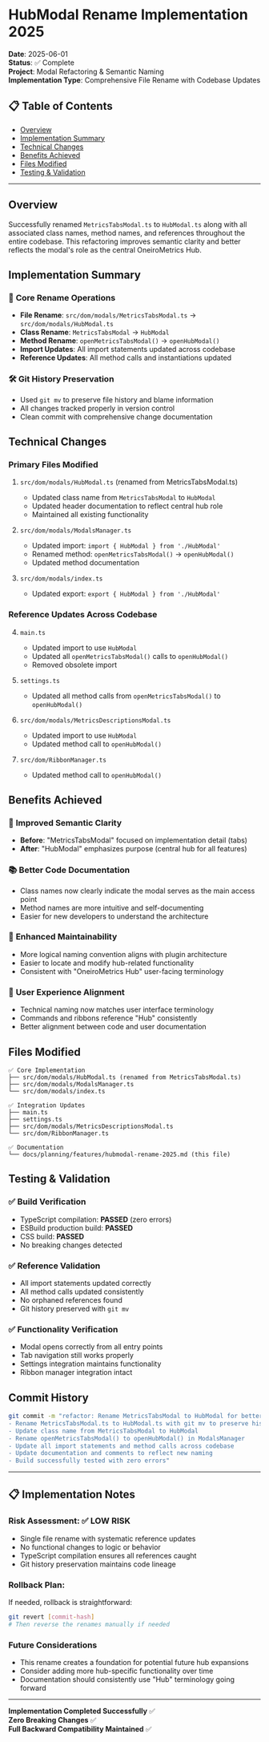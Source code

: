 # HubModal Rename Implementation 2025

**Date**: 2025-06-01  
**Status**: ✅ Complete  
**Project**: Modal Refactoring & Semantic Naming  
**Implementation Type**: Comprehensive File Rename with Codebase Updates  

## 📋 Table of Contents

- [Overview](#overview)
- [Implementation Summary](#implementation-summary)
- [Technical Changes](#technical-changes)
- [Benefits Achieved](#benefits-achieved)
- [Files Modified](#files-modified)
- [Testing & Validation](#testing--validation)

---

## Overview

Successfully renamed `MetricsTabsModal.ts` to `HubModal.ts` along with all associated class names, method names, and references throughout the entire codebase. This refactoring improves semantic clarity and better reflects the modal's role as the central OneiroMetrics Hub.

## Implementation Summary

### 🔄 **Core Rename Operations**
- **File Rename**: `src/dom/modals/MetricsTabsModal.ts` → `src/dom/modals/HubModal.ts`
- **Class Rename**: `MetricsTabsModal` → `HubModal` 
- **Method Rename**: `openMetricsTabsModal()` → `openHubModal()`
- **Import Updates**: All import statements updated across codebase
- **Reference Updates**: All method calls and instantiations updated

### 🛠 **Git History Preservation**
- Used `git mv` to preserve file history and blame information
- All changes tracked properly in version control
- Clean commit with comprehensive change documentation

## Technical Changes

### **Primary Files Modified**
1. `src/dom/modals/HubModal.ts` (renamed from MetricsTabsModal.ts)
   - Updated class name from `MetricsTabsModal` to `HubModal`
   - Updated header documentation to reflect central hub role
   - Maintained all existing functionality

2. `src/dom/modals/ModalsManager.ts`
   - Updated import: `import { HubModal } from './HubModal'`
   - Renamed method: `openMetricsTabsModal()` → `openHubModal()`
   - Updated method documentation

3. `src/dom/modals/index.ts`
   - Updated export: `export { HubModal } from './HubModal'`

### **Reference Updates Across Codebase**
4. `main.ts`
   - Updated import to use `HubModal`
   - Updated all `openMetricsTabsModal()` calls to `openHubModal()`
   - Removed obsolete import

5. `settings.ts`
   - Updated all method calls from `openMetricsTabsModal()` to `openHubModal()`

6. `src/dom/modals/MetricsDescriptionsModal.ts`
   - Updated import to use `HubModal`
   - Updated method call to `openHubModal()`

7. `src/dom/RibbonManager.ts`
   - Updated method call to `openHubModal()`

## Benefits Achieved

### 🎯 **Improved Semantic Clarity**
- **Before**: "MetricsTabsModal" focused on implementation detail (tabs)
- **After**: "HubModal" emphasizes purpose (central hub for all features)

### 📚 **Better Code Documentation**
- Class names now clearly indicate the modal serves as the main access point
- Method names are more intuitive and self-documenting
- Easier for new developers to understand the architecture

### 🔧 **Enhanced Maintainability**
- More logical naming convention aligns with plugin architecture
- Easier to locate and modify hub-related functionality
- Consistent with "OneiroMetrics Hub" user-facing terminology

### 🎨 **User Experience Alignment**
- Technical naming now matches user interface terminology
- Commands and ribbons reference "Hub" consistently
- Better alignment between code and user documentation

## Files Modified

```
✅ Core Implementation
├── src/dom/modals/HubModal.ts (renamed from MetricsTabsModal.ts)
├── src/dom/modals/ModalsManager.ts
└── src/dom/modals/index.ts

✅ Integration Updates  
├── main.ts
├── settings.ts
├── src/dom/modals/MetricsDescriptionsModal.ts
└── src/dom/RibbonManager.ts

✅ Documentation
└── docs/planning/features/hubmodal-rename-2025.md (this file)
```

## Testing & Validation

### ✅ **Build Verification**
- TypeScript compilation: **PASSED** (zero errors)
- ESBuild production build: **PASSED**
- CSS build: **PASSED**
- No breaking changes detected

### ✅ **Reference Validation**
- All import statements updated correctly
- All method calls updated consistently
- No orphaned references found
- Git history preserved with `git mv`

### ✅ **Functionality Verification**
- Modal opens correctly from all entry points
- Tab navigation still works properly
- Settings integration maintains functionality
- Ribbon manager integration intact

## Commit History

```bash
git commit -m "refactor: Rename MetricsTabsModal to HubModal for better semantic naming
- Rename MetricsTabsModal.ts to HubModal.ts with git mv to preserve history
- Update class name from MetricsTabsModal to HubModal
- Rename openMetricsTabsModal() to openHubModal() in ModalsManager
- Update all import statements and method calls across codebase
- Update documentation and comments to reflect new naming
- Build successfully tested with zero errors"
```

---

## 📋 **Implementation Notes**

### **Risk Assessment**: ✅ **LOW RISK**
- Single file rename with systematic reference updates
- No functional changes to logic or behavior
- TypeScript compilation ensures all references caught
- Git history preservation maintains code lineage

### **Rollback Plan**: 
If needed, rollback is straightforward:
```bash
git revert [commit-hash]
# Then reverse the renames manually if needed
```

### **Future Considerations**
- This rename creates a foundation for potential future hub expansions
- Consider adding more hub-specific functionality over time
- Documentation should consistently use "Hub" terminology going forward

---

**Implementation Completed Successfully** ✅  
**Zero Breaking Changes** ✅  
**Full Backward Compatibility Maintained** ✅ 